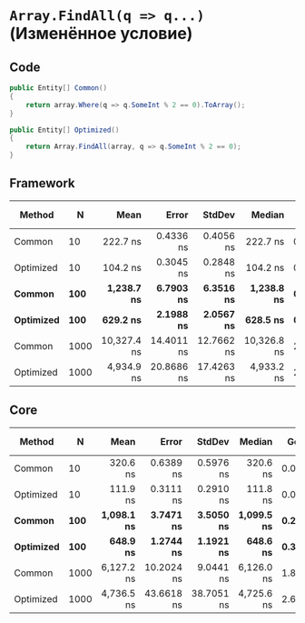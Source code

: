 # `Array.FindAll(q => q...)` (Изменённое условие)

## Code
```csharp
public Entity[] Common()
{
    return array.Where(q => q.SomeInt % 2 == 0).ToArray();
}

public Entity[] Optimized()
{
    return Array.FindAll(array, q => q.SomeInt % 2 == 0);
}
```

## Framework
|    Method |    N |        Mean |      Error |     StdDev |      Median |  Gen 0 | Gen 1 | Gen 2 | Allocated |
|---------- |----- |------------:|-----------:|-----------:|------------:|-------:|------:|------:|----------:|
|    Common |   10 |    222.7 ns |  0.4336 ns |  0.4056 ns |    222.7 ns | 0.0558 |     - |     - |     264 B |
| Optimized |   10 |    104.2 ns |  0.3045 ns |  0.2848 ns |    104.2 ns | 0.0525 |     - |     - |     248 B |
|    **Common** |  **100** |  **1,238.7 ns** |  **6.7903 ns** |  **6.3516 ns** |  **1,238.8 ns** | **0.3357** |     **-** |     **-** |    **1592 B** |
| **Optimized** |  **100** |    **629.2 ns** |  **2.1988 ns** |  **2.0567 ns** |    **628.5 ns** | **0.3338** |     **-** |     **-** |    **1576 B** |
|    Common | 1000 | 10,327.4 ns | 14.4011 ns | 12.7662 ns | 10,326.8 ns | 2.6245 |     - |     - |   12435 B |
| Optimized | 1000 |  4,934.9 ns | 20.8686 ns | 17.4263 ns |  4,933.2 ns | 2.6245 |     - |     - |   12417 B |

## Core
|    Method |    N |       Mean |      Error |     StdDev |     Median | Gen 0 | Gen 1 | Gen 2 | Allocated |
|---------- |----- |-----------:|-----------:|-----------:|-----------:|-------:|------:|------:|----------:|
|    Common |   10 |   320.6 ns |  0.6389 ns |  0.5976 ns |   320.6 ns | 0.0539 |     - |     - |     256 B |
| Optimized |   10 |   111.9 ns |  0.3111 ns |  0.2910 ns |   111.8 ns | 0.0525 |     - |     - |     248 B |
|    **Common** |  **100** | **1,098.1 ns** |  **3.7471 ns** |  **3.5050 ns** | **1,099.5 ns** | **0.2518** |     **-** |     **-** |    **1192 B** |
| **Optimized** |  **100** |   **648.9 ns** |  **1.2744 ns** |  **1.1921 ns** |   **648.6 ns** | **0.3338** |     **-** |     **-** |    **1576 B** |
|    Common | 1000 | 6,127.2 ns | 10.2024 ns |  9.0441 ns | 6,126.0 ns | 1.8082 |     - |     - |    8536 B |
| Optimized | 1000 | 4,736.5 ns | 43.6618 ns | 38.7051 ns | 4,725.6 ns | 2.6245 |     - |     - |   12416 B |
